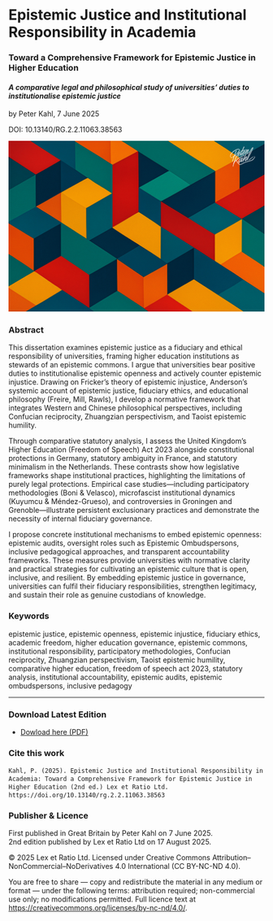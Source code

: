 # Epistemic Justice and Institutional Responsibility in Academia

### Toward a Comprehensive Framework for Epistemic Justice in Higher Education

#### _A comparative legal and philosophical study of universities’ duties to institutionalise epistemic justice_

by Peter Kahl, 7 June 2025

DOI: 10.13140/RG.2.2.11063.38563

![alt text](https://github.com/Peter-Kahl/Epistemic-Justice-and-Institutional-Responsibility-in-Academia/blob/main/trapezoid-academia.jpg?raw=true)

### Abstract

This dissertation examines epistemic justice as a fiduciary and ethical responsibility of universities, framing higher education institutions as stewards of an epistemic commons. I argue that universities bear positive duties to institutionalise epistemic openness and actively counter epistemic injustice. Drawing on Fricker’s theory of epistemic injustice, Anderson’s systemic account of epistemic justice, fiduciary ethics, and educational philosophy (Freire, Mill, Rawls), I develop a normative framework that integrates Western and Chinese philosophical perspectives, including Confucian reciprocity, Zhuangzian perspectivism, and Taoist epistemic humility.

Through comparative statutory analysis, I assess the United Kingdom’s Higher Education (Freedom of Speech) Act 2023 alongside constitutional protections in Germany, statutory ambiguity in France, and statutory minimalism in the Netherlands. These contrasts show how legislative frameworks shape institutional practices, highlighting the limitations of purely legal protections. Empirical case studies—including participatory methodologies (Boni & Velasco), microfascist institutional dynamics (Kuyumcu & Méndez-Grueso), and controversies in Groningen and Grenoble—illustrate persistent exclusionary practices and demonstrate the necessity of internal fiduciary governance.

I propose concrete institutional mechanisms to embed epistemic openness: epistemic audits, oversight roles such as Epistemic Ombudspersons, inclusive pedagogical approaches, and transparent accountability frameworks. These measures provide universities with normative clarity and practical strategies for cultivating an epistemic culture that is open, inclusive, and resilient. By embedding epistemic justice in governance, universities can fulfil their fiduciary responsibilities, strengthen legitimacy, and sustain their role as genuine custodians of knowledge.

### Keywords

epistemic justice, epistemic openness, epistemic injustice, fiduciary ethics, academic freedom, higher education governance, epistemic commons, institutional responsibility, participatory methodologies, Confucian reciprocity, Zhuangzian perspectivism, Taoist epistemic humility, comparative higher education, freedom of speech act 2023, statutory analysis, institutional accountability, epistemic audits, epistemic ombudspersons, inclusive pedagogy

---

### Download Latest Edition

- [Dowload here (PDF)](https://raw.githubusercontent.com/Peter-Kahl/Epistemic-Justice-and-Institutional-Responsibility-in-Academia/master/Kahl_P_Epistemic_Justice_and_Institutional_Responsibility_in_Academia_v2_17-AUG-2025.pdf)

### Cite this work

```
Kahl, P. (2025). Epistemic Justice and Institutional Responsibility in Academia: Toward a Comprehensive Framework for Epistemic Justice in Higher Education (2nd ed.) Lex et Ratio Ltd. https://doi.org/10.13140/rg.2.2.11063.38563
```

### Publisher & Licence

First published in Great Britain by Peter Kahl on 7 June 2025.\
2nd edition published by Lex et Ratio Ltd on 17 August 2025.

© 2025 Lex et Ratio Ltd. Licensed under Creative Commons Attribution–NonCommercial–NoDerivatives 4.0 International (CC BY-NC-ND 4.0).

You are free to share — copy and redistribute the material in any medium or format — under the following terms: attribution required; non-commercial use only; no modifications permitted. Full licence text at <https://creativecommons.org/licenses/by-nc-nd/4.0/>.